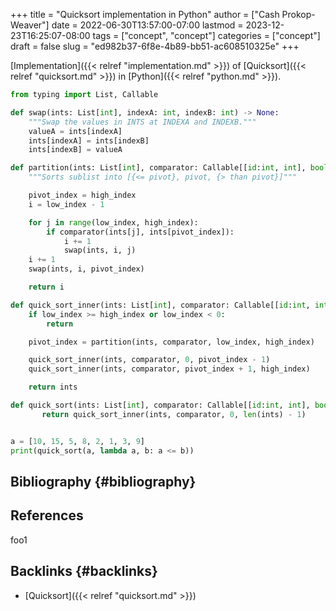 +++
title = "Quicksort implementation in Python"
author = ["Cash Prokop-Weaver"]
date = 2022-06-30T13:57:00-07:00
lastmod = 2023-12-23T16:25:07-08:00
tags = ["concept", "concept"]
categories = ["concept"]
draft = false
slug = "ed982b37-6f8e-4b89-bb51-ac608510325e"
+++

[Implementation]({{< relref "implementation.md" >}}) of [Quicksort]({{< relref "quicksort.md" >}}) in [Python]({{< relref "python.md" >}}).

```python
from typing import List, Callable

def swap(ints: List[int], indexA: int, indexB: int) -> None:
    """Swap the values in INTS at INDEXA and INDEXB."""
    valueA = ints[indexA]
    ints[indexA] = ints[indexB]
    ints[indexB] = valueA

def partition(ints: List[int], comparator: Callable[[id:int, int], bool], low_index: int, high_index: int) -> int:
    """Sorts sublist into [{<= pivot}, pivot, {> than pivot}]"""

    pivot_index = high_index
    i = low_index - 1

    for j in range(low_index, high_index):
        if comparator(ints[j], ints[pivot_index]):
            i += 1
            swap(ints, i, j)
    i += 1
    swap(ints, i, pivot_index)

    return i

def quick_sort_inner(ints: List[int], comparator: Callable[[id:int, int], bool], low_index: int, high_index: int) -> List[int]:
    if low_index >= high_index or low_index < 0:
        return

    pivot_index = partition(ints, comparator, low_index, high_index)

    quick_sort_inner(ints, comparator, 0, pivot_index - 1)
    quick_sort_inner(ints, comparator, pivot_index + 1, high_index)

    return ints

def quick_sort(ints: List[int], comparator: Callable[[id:int, int], bool]) -> List[int]:
       return quick_sort_inner(ints, comparator, 0, len(ints) - 1)


a = [10, 15, 5, 8, 2, 1, 3, 9]
print(quick_sort(a, lambda a, b: a <= b))
```


## Bibliography {#bibliography}

## References

<style>.csl-entry{text-indent: -1.5em; margin-left: 1.5em;}</style><div class="csl-bib-body">
</div>

foo1


## Backlinks {#backlinks}

-   [Quicksort]({{< relref "quicksort.md" >}})

